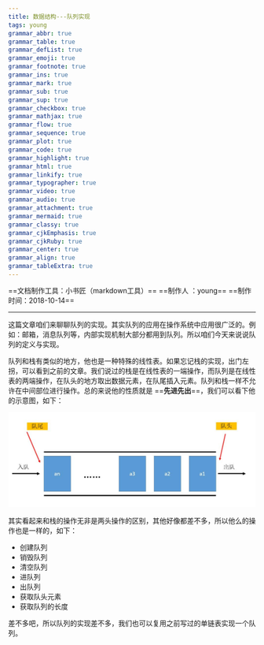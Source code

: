 ```yaml
---
title: 数据结构---队列实现 
tags: young
grammar_abbr: true
grammar_table: true
grammar_defList: true
grammar_emoji: true
grammar_footnote: true
grammar_ins: true
grammar_mark: true
grammar_sub: true
grammar_sup: true
grammar_checkbox: true
grammar_mathjax: true
grammar_flow: true
grammar_sequence: true
grammar_plot: true
grammar_code: true
grammar_highlight: true
grammar_html: true
grammar_linkify: true
grammar_typographer: true
grammar_video: true
grammar_audio: true
grammar_attachment: true
grammar_mermaid: true
grammar_classy: true
grammar_cjkEmphasis: true
grammar_cjkRuby: true
grammar_center: true
grammar_align: true
grammar_tableExtra: true
---
```

==文档制作工具：小书匠（markdown工具）==
==制作人     ：young==
==制作时间：2018-10-14==


----------

这篇文章咱们来聊聊队列的实现。其实队列的应用在操作系统中应用很广泛的。例如：邮箱，消息队列等，内部实现机制大部分都用到队列。所以咱们今天来说说队列的定义与实现。

队列和栈有类似的地方，他也是一种特殊的线性表。如果忘记栈的实现，出门左拐，可以看到之前的文章。我们说过的栈是在线性表的一端操作，而队列是在线性表的两端操作，在队头的地方取出数据元素，在队尾插入元素。队列和栈一样不允许在中间部位进行操作。总的来说他的性质就是 ==**先进先出**==，我们可以看下他的示意图，如下：

![队列](./images/介绍.jpg)

其实看起来和栈的操作无非是两头操作的区别，其他好像都差不多，所以他么的操作也是一样的，如下：

* 创建队列
* 销毁队列
* 清空队列
* 进队列
* 出队列
* 获取队头元素
* 获取队列的长度

差不多吧，所以队列的实现差不多，我们也可以复用之前写过的单链表实现一个队列。

``` c

```









































